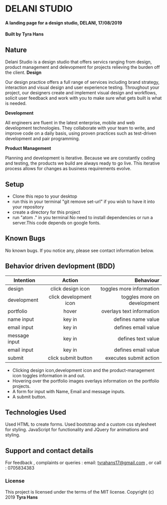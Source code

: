 # DELANI STUDIO
#### A landing page for a design studio, DELANI, 17/08/2019
#### Built by **Tyra Hans**
## Nature
Delani Studio is a design studio that offers servics ranging from design, product management and delevopment for projects relieving the burden off the client.
**Design**

Our design practice offers a full range of services including brand strategy, interaction and visual design and user experience testing.
Throughout your project, our designers create and implement visual design and workflows, solicit user feedback and work with you to make sure what gets built is what is needed.

**Development**

All engineers are fluent in the latest enterprise, mobile and web development technologies.
They collaborate with your team to write, and improve code on a daily basis, using proven practices such as test-driven development and pair programming.

**Product Management**

Planning and development is iterative. Because we are constantly coding and testing, the products we build are always ready to go live.
This iterative process allows for changes as business requirements evolve.

## Setup
* Clone this repo to your desktop
* run this in your terminal "git remove set-url" if you wish to have it into your repository
* create a directory for this project
* run "atom ." in you terminal
No need to install dependencies or run a server.This code depends on google fonts.
## Known Bugs
No known bugs. If you notice any, please see contact information below.
## Behavior driven devlopment (BDD)
| Intention        | Action               | Behaviour                   |
| ---------------- |:--------------------:| ---------------------------:|
| design           |click design icon     | toggles more information    |
| development      |click development icon| toggles more on development |
| portfolio        |hover                 | overlays text information   |
| name input       |key in                | defines name value          |
| email input      |key in                | defines email value         |
| message input    |key in                | defines text value          |
| email input      |key in                | defines email value         |
| submit           |click submit button   | executes submit action      |
* Clicking design icon,development icon and the product-management icon toggles information in and out.
* Hovering over the portfolio images overlays information on the portfolio projects.
* A form for input with Name, Email and message inputs.
* A submit button.
## Technologies Used
Used HTML to create forms. Used bootstrap and a custom css stylesheet for styling. JavaScript for functionality and JQuery for animations and styling.
## Support and contact details
For feedback , complaints or queries :
 email: tyrahans17@gmail.com , or call : 0705834383
### License
This project is licensed under the terms of the MIT license.
Copyright (c) 2019 **Tyra Hans**

